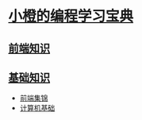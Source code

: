 # [小橙的编程学习宝典](/)

## [前端知识](/README.md)

## [基础知识](/basic/README.md)

* [前端集锦](README.md)
* [计算机基础](basic/README.md)

